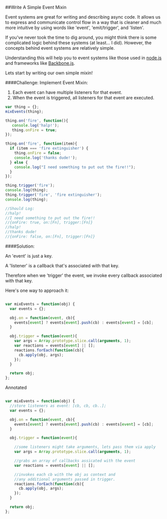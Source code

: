 ##Write A Simple Event Mixin

Event systems are great for writing and describing async code. It allows us to express and communicate control flow in a way that is cleaner and much more intuitive by using words like 'event', 'emit/trigger', and 'listen'.

If you've never took the time to dig around, you might think there is some complicated logic behind these systems (at least... I did). However, the concepts behind event systems are relatively simple.

Understanding this will help you to event systems like those used in [node.js](https://nodejs.org/api/events.html) and frameworks like [Backbone.js](http://backbonejs.org/).

Lets start by writing our own simple mixin!

####Challenge: Implement Event Mixin:
1. Each event can have multiple listeners for that event.
2. When the event is triggered, all listeners for that event are executed.

```javascript
var thing = {};
mixEvents(thing);

thing.on('fire', function(){
   console.log('halp!');
   thing.onFire = true;
});

thing.on('fire', function(item){
  if (item === 'fire extinguisher') {
    thing.onFire = false; 
    console.log('thanks dude!');
  } else {
    console.log("I need something to put out the fire!!");
  }
});

thing.trigger('fire');
console.log(thing);
thing.trigger('fire', 'fire extinguisher');
console.log(thing);

//Should Log:
//halp!
//I need something to put out the fire!!
//{onFire: true, on:[Fn], trigger:[Fn]}
//halp!
//thanks dude!
//{onFire: false, on:[Fn], trigger:[Fn]}
```

####Solution:

An 'event' is just a key.

A 'listener' is a callback that's associated with that key.

Therefore when we 'trigger' the event, we invoke every callback associated with that key.

Here's one way to approach it:

```javascript 

var mixEvents = function(obj) {
  var events = {};

  obj.on = function(event, cb){
    events[event] ? events[event].push(cb) : events[event] = [cb];
  }

  obj.trigger = function(event){
    var args = Array.prototype.slice.call(arguments, 1);
    var reactions = events[event] || [];
    reactions.forEach(function(cb){
      cb.apply(obj, args);
    });
  }

  return obj;
};
```

Annotated

```javascript 

var mixEvents = function(obj) {
  //store listeners as event: [cb, cb, cb..];
  var events = {};

  obj.on = function(event, cb){
    events[event] ? events[event].push(cb) : events[event] = [cb];
  }

  obj.trigger = function(event){

    //some listeners might take arguments, lets pass them via apply
    var args = Array.prototype.slice.call(arguments, 1);

    //grabs an array of callbacks assicated with the event
    var reactions = events[event] || [];

    //invokes each cb with the obj as context and 
    //any additional arguments passed in trigger.
    reactions.forEach(function(cb){
      cb.apply(obj, args);
    });
  }

  return obj;
};

```